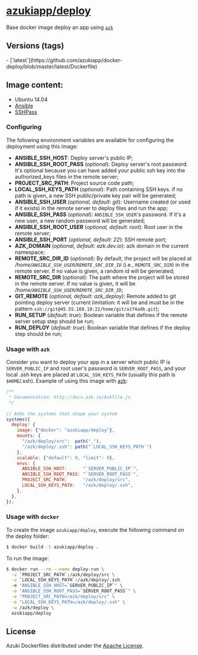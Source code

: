 [azukiapp/deploy](http://images.azk.io/#/deploy)
==================

Base docker image deploy an app using [`azk`](http://azk.io)

Versions (tags)
---

<versions>
- [`latest`](https://github.com/azukiapp/docker-deploy/blob/master/latest/Dockerfile)
</versions>

Image content:
---

- Ubuntu 14.04
- [Ansible](http://www.ansible.com)
- [SSHPass](http://sourceforge.net/projects/sshpass/)

### Configuring
The following environment variables are available for configuring the deployment using this image:

- **ANSIBLE_SSH_HOST**: Deploy server's public IP;
- **ANSIBLE_SSH_ROOT_PASS** (*optional*): Deploy server's root password. It's optional because you can have added your public ssh key into the authorized_keys files in the remote server;
- **PROJECT_SRC_PATH**: Project source code path;
- **LOCAL_SSH_KEYS_PATH** (*optional*): Path containing SSH keys. if no path is given, a new SSH public/private key pair will be generated;
- **ANSIBLE_SSH_USER** (*optional, default: git*): Username created (or used if it exists) in the remote server to deploy files and run the app;
- **ANSIBLE_SSH_PASS** (*optional*): `ANSIBLE_SSH_USER`'s password. If it's a new user, a new random password will be generated;
- **ANSIBLE_SSH_ROOT_USER** (*optional, default: root*): Root user in the remote server;
- **ANSIBLE_SSH_PORT** (*optional, default: 22*): SSH remote port;
- **AZK_DOMAIN** (*optional, default: azk.dev.io*): azk domain in the current namespace;
- **REMOTE_SRC_DIR_ID** (*optional*): By default, the project will be placed at */home/`ANSIBLE_SSH_USER`/`REMOTE_SRC_DIR_ID`* (i.e., `REMOTE_SRC_DIR`) in the remote server. If no value is given, a random id will be generated;
- **REMOTE_SRC_DIR** (*optional*): The path where the project will be stored in the remote server. If no value is given, it will be */home/`ANSIBLE_SSH_USER`/`REMOTE_SRC_DIR_ID`*;
- **GIT_REMOTE** (*optional, default: azk_deploy*): Remote added to git pointing deploy server (current limitation: it will be and must be in the pattern `ssh://git@45.55.169.19:22/home/git/a1f4adb.git`);
- **RUN_SETUP** (*default: true*): Boolean variable that defines if the remote server setup step should be run;
- **RUN_DEPLOY** (*default: true*): Boolean variable that defines if the deploy step should be run;

### Usage with `azk`

Consider you want to deploy your app in a server which public IP is `SERVER_PUBLIC_IP` and root user's password is `SERVER_ROOT_PASS`, and your local .ssh keys are placed at `LOCAL_SSH_KEYS_PATH` (usually this path is `$HOME`/.ssh).
Example of using this image with [azk](http://azk.io):

```js
/**
 * Documentation: http://docs.azk.io/Azkfile.js
 */
 
// Adds the systems that shape your system
systems({
  deploy: {
    image: {"docker": "azukiapp/deploy"},
    mounts: {
      "/azk/deploy/src":  path("."),
      "/azk/deploy/.ssh": path("`LOCAL_SSH_KEYS_PATH`")
    },
    scalable: {"default": 0, "limit": 0},
    envs: {
      ANSIBLE_SSH_HOST:      "`SERVER_PUBLIC_IP`",
      ANSIBLE_SSH_ROOT_PASS: "`SERVER_ROOT_PASS`",
      PROJECT_SRC_PATH:      "/azk/deploy/src",
      LOCAL_SSH_KEYS_PATH:   "/azk/deploy/.ssh",
    },
  },
});
```

### Usage with `docker`

To create the image `azukiapp/deploy`, execute the following command on the deploy folder:

```sh
$ docker build -t azukiapp/deploy .
```

To run the image:

```sh
$ docker run --rm --name deploy-run \
  -v `PROJECT_SRC_PATH`:/azk/deploy/src \
  -v `LOCAL_SSH_KEYS_PATH`:/azk/deploy/.ssh
  -e "ANSIBLE_SSH_HOST=`SERVER_PUBLIC_IP`" \
  -e "ANSIBLE_SSH_ROOT_PASS=`SERVER_ROOT_PASS`" \
  -e "PROJECT_SRC_PATH=/azk/deploy/src" \
  -e "LOCAL_SSH_KEYS_PATH=/azk/deploy/.ssh" \
  -w /azk/deploy \
  azukiapp/deploy
```

## License

Azuki Dockerfiles distributed under the [Apache License](https://github.com/azukiapp/docker-deploy/blob/master/LICENSE).
